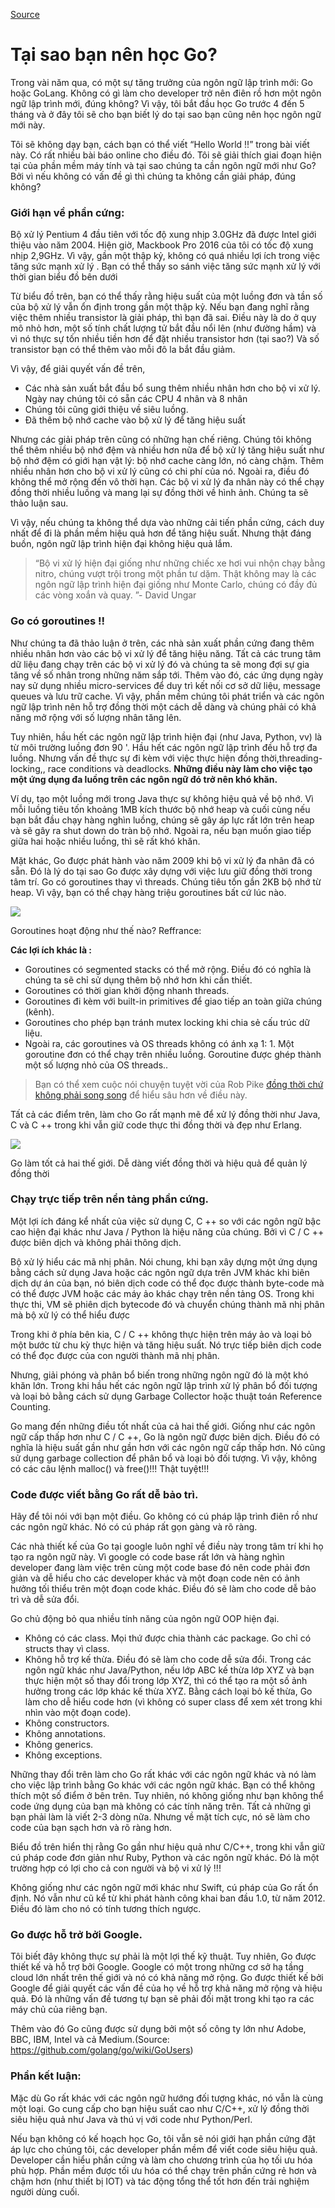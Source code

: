 
[Source](https://medium.com/exploring-code/why-should-you-learn-go-f607681fad65 "Permalink to Why should you learn Go? – Exploring Code – Medium")

# Tại sao bạn nên học Go?
Trong vài năm qua, có một sự tăng trưởng của ngôn ngữ lập trình mới: Go hoặc GoLang. Không có gì làm cho developer trở nên điên rồ hơn một ngôn ngữ lập trình mới, đúng không? Vì vậy, tôi bắt đầu học Go trước 4 đến 5 tháng và ở đây tôi sẽ cho bạn biết lý do tại sao bạn cũng nên học ngôn ngữ mới này.

Tôi sẽ không dạy bạn, cách bạn có thể viết “Hello World !!” trong bài viết này. Có rất nhiều bài báo online cho điều đó. Tôi sẽ giải thích giai đoạn hiện tại của phần mềm máy tính và tại sao chúng ta cần ngôn ngữ mới như Go? Bởi vì nếu không có vấn đề gì thì chúng ta không cần giải pháp, đúng không?
### **Giới hạn về phần cứng:**
Bộ xử lý Pentium 4 đầu tiên với tốc độ xung nhịp 3.0GHz đã được Intel giới thiệu vào năm 2004. Hiện giờ, Mackbook Pro 2016 của tôi có tốc độ xung nhịp 2,9GHz. Vì vậy, gần một thập kỷ, không có quá nhiều lợi ích trong việc tăng sức mạnh xử lý . Bạn có thể thấy so sánh việc tăng sức mạnh xử lý với thời gian biểu đồ bên dưới

Từ biểu đồ trên, bạn có thể thấy rằng hiệu suất của một luồng đơn và tần số của bộ xử lý vẫn ổn định trong gần một thập kỷ. Nếu bạn đang nghĩ rằng việc thêm nhiều transistor là giải pháp, thì bạn đã sai. Điều này là do ở quy mô nhỏ hơn, một số tính chất lượng tử bắt đầu nổi lên (như đường hầm) và vì nó thực sự tốn nhiều tiền hơn để đặt nhiều transistor hơn (tại sao?) Và số transistor bạn có thể thêm vào mỗi đô la bắt đầu giảm.

Vì vậy, để giải quyết vấn đề trên,
  - Các nhà sản xuất bắt đầu bổ sung thêm nhiều nhân hơn cho bộ vi xử lý. Ngày nay chúng tôi có sẵn các CPU 4 nhân và 8 nhân 
  - Chúng tôi cũng giới thiệu về siêu luồng.
  - Đã thêm bộ nhớ cache vào bộ xử lý để tăng hiệu suất
  
  Nhưng các giải pháp trên cũng có những hạn chế riêng. Chúng tôi không thể thêm nhiều bộ nhớ đệm và nhiều hơn nữa để bộ xử lý tăng hiệu suất như bộ nhớ đệm có giới hạn vật lý: bộ nhớ cache càng lớn, nó càng chậm. Thêm nhiều nhân hơn cho bộ vi xử lý cũng có chi phí của nó. Ngoài ra, điều đó không thể mở rộng đến vô thời hạn. Các bộ vi xử lý đa nhân này có thể chạy đồng thời nhiều luồng và mang lại sự đồng thời về hình ảnh. Chúng ta sẽ thảo luận sau.
  
Vì vậy, nếu chúng ta không thể dựa vào những cải tiến phần cứng, cách duy nhất để đi là phần mềm hiệu quả hơn để tăng hiệu suất. Nhưng thật đáng buồn, ngôn ngữ lập trình hiện đại không hiệu quả lắm.

  > “Bộ vi xử lý hiện đại giống như những chiếc xe hơi vui nhộn chạy bằng nitro, chúng vượt trội trong một phần tư dặm. Thật không may là các ngôn ngữ lập trình hiện đại giống như Monte Carlo, chúng có đầy đủ các vòng xoắn và quay. ”- David Ungar
### **Go có goroutines !!**

Như chúng ta đã thảo luận ở trên, các nhà sản xuất phần cứng đang thêm nhiều nhân hơn vào các bộ vi xử lý để tăng hiệu năng. Tất cả các trung tâm dữ liệu đang chạy trên các bộ vi xử lý đó và chúng ta sẽ mong đợi sự gia tăng về số nhân trong những năm sắp tới. Thêm vào đó, các ứng dụng ngày nay sử dụng nhiều micro-services để duy trì kết nối cơ sở dữ liệu, message queues và lưu trữ cache. Vì vậy, phần mềm chúng tôi phát triển và các ngôn ngữ lập trình nên hỗ trợ đồng thời một cách dễ dàng và chúng phải có khả năng mở rộng với số lượng nhân tăng lên.

Tuy nhiên, hầu hết các ngôn ngữ lập trình hiện đại (như Java, Python, vv) là từ môi trường luồng đơn 90 '. Hầu hết các ngôn ngữ lập trình đều hỗ trợ đa luồng. Nhưng vấn đề thực sự đi kèm với việc thực hiện đồng thời,threading-locking,, race conditions và deadlocks. **Những điều này làm cho việc tạo một ứng dụng đa luồng trên các ngôn ngữ đó trở nên khó khăn.**

Ví dụ, tạo một luồng mới trong Java thực sự không hiệu quả về bộ nhớ. Vì mỗi luồng tiêu tốn khoảng 1MB kích thước bộ nhớ heap và cuối cùng nếu bạn bắt đầu chạy hàng nghìn luồng, chúng sẽ gây áp lực rất lớn trên heap và sẽ gây ra shut down do tràn bộ nhớ. Ngoài ra, nếu bạn muốn giao tiếp giữa hai hoặc nhiều luồng, thì sẽ rất khó khăn.

Mặt khác, Go được phát hành vào năm 2009 khi bộ vi xử lý đa nhân đã có sẵn. Đó là lý do tại sao Go được xây dựng với việc lưu giữ đồng thời trong tâm trí. Go có goroutines thay vì threads. Chúng tiêu tốn gần 2KB bộ nhớ từ heap. Vì vậy, bạn có thể chạy hàng triệu goroutines bất cứ lúc nào.

![][1]

Goroutines hoạt động như thế nào? Reffrance: 

**Các lợi ích khác là :**

* Goroutines có segmented stacks có thể mở rộng. Điều đó có nghĩa là chúng ta sẽ chỉ sử dụng thêm bộ nhớ hơn khi cần thiết.
* Goroutines có thời gian khởi động nhanh threads.
* Goroutines đi kèm với built-in primitives để giao tiếp an toàn giữa chúng (kênh).
* Goroutines cho phép bạn tránh mutex locking khi chia sẻ cấu trúc dữ liệu.
* Ngoài ra, các goroutines và OS threads không có ánh xạ 1: 1. Một goroutine đơn có thể chạy trên nhiều luồng. Goroutine được ghép thành một số lượng nhỏ của OS threads..

> Bạn có thể xem cuộc nói chuyện tuyệt vời của Rob Pike [đồng thời chứ không phải song song][2] để hiểu sâu hơn về điều này.

Tất cả các điểm trên, làm cho Go rất mạnh mẽ để xử lý đồng thời như Java, C và C ++ trong khi vẫn giữ code thực thi  đồng thời và đẹp như Erlang.

![][3]

Go làm tốt cả hai thế giới. Dễ dàng viết đồng thời và hiệu quả để quản lý đồng thời

### **Chạy trực tiếp trên nển tảng phần cứng.**

Một lợi ích đáng kể nhất của việc sử dụng C, C ++ so với các ngôn ngữ bậc cao hiện đại khác như Java / Python là hiệu năng của chúng. Bởi vì C / C ++ được biên dịch và không phải thông dịch.

Bộ xử lý hiểu các mã nhị phân. Nói chung, khi bạn xây dựng một ứng dụng bằng cách sử dụng Java hoặc các ngôn ngữ dựa trên JVM khác khi biên dịch dự án của bạn, nó biên dịch code có thể đọc được thành  byte-code mà có thể được JVM hoặc các máy ảo khác chạy trên nền tảng OS. Trong khi thực thi, VM sẽ phiên dịch bytecode đó và chuyển chúng thành mã nhị phân mà bộ xử lý có thể hiểu được

Trong khi ở phía bên kia, C / C ++ không thực hiện trên máy ảo và loại bỏ một bước từ chu kỳ thực hiện và tăng hiệu suất. Nó trực tiếp biên dịch code có thể đọc được của con người thành mã nhị phân.

Nhưng, giải phóng và phân bổ biến trong những ngôn ngữ đó là một khó khăn lớn. Trong khi hầu hết các ngôn ngữ lập trình xử lý phân bổ đối tượng và loại bỏ bằng cách sử dụng Garbage Collector hoặc thuật toán Reference Counting.

Go mang đến những điều tốt nhất của cả hai thế giới. Giống như các ngôn ngữ cấp thấp hơn như C / C ++, Go là ngôn ngữ được biên dịch. Điều đó có nghĩa là hiệu suất gần như gần hơn với các ngôn ngữ cấp thấp hơn. Nó cũng sử dụng garbage collection để phân bổ và loại bỏ đối tượng. Vì vậy, không có các câu lệnh malloc() và free()!!! Thật tuyệt!!! 
### **Code được viết bằng Go rất dễ bảo trì.**
Hãy để tôi nói với bạn một điều. Go không có cú pháp lập trình điên rồ như các ngôn ngữ khác. Nó có cú pháp rất gọn gàng và rõ ràng.

Các nhà thiết kế của Go tại google luôn nghĩ về điều này trong tâm trí khi họ tạo ra ngôn ngữ này. Vì google có code base rất lớn và hàng nghìn developer đang làm việc trên cùng một code base đó nên code phải đơn giản và dễ hiểu cho các developer khác và một đoạn code nên có ảnh hưởng tối thiểu trên một đoạn code khác. Điều đó sẽ làm cho code dễ bảo trì và dễ sửa đổi.

Go chủ động bỏ qua nhiều tính năng của ngôn ngữ OOP hiện đại.

  * Không có các class. Mọi thứ được chia thành các package. Go chỉ có structs thay vì class.
  * Không hỗ trợ kế thừa. Điều đó sẽ làm cho code dễ sửa đổi. Trong các ngôn ngữ khác như Java/Python, nếu lớp ABC kế thừa lớp XYZ và bạn thực hiện một số thay đổi trong lớp XYZ, thì có thể tạo ra một số ảnh hưởng trong các lớp khác kế thừa XYZ. Bằng cách loại bỏ kế thừa, Go làm cho  dễ hiểu code hơn (vì không có super class  để xem xét trong khi nhìn vào một đoạn code).
  * Không constructors.
  * Không annotations.
  * Không generics.
  * Không exceptions.
  
  Những thay đổi trên làm cho Go rất khác với các ngôn ngữ khác và nó làm cho việc lập trình bằng Go khác với các ngôn ngữ khác. Bạn có thể không thích một số điểm ở bên trên. Tuy nhiên, nó không giống như bạn không thể code ứng dụng của bạn mà không có các tính năng trên. Tất cả những gì bạn phải làm là viết 2-3 dòng nữa. Nhưng về mặt tích cực, nó sẽ làm cho code của bạn sạch hơn và rõ ràng hơn.
  
Biểu đồ trên hiển thị rằng Go gần như hiệu quả như C/C++, trong khi vẫn giữ cú pháp code đơn giản như Ruby, Python và các ngôn ngữ khác. Đó là một trường hợp có lợi cho cả con người và bộ vi xử lý !!!

Không giống như các ngôn ngữ mới khác như Swift, cú pháp của Go rất ổn định. Nó vẫn như cũ kể từ khi phát hành công khai ban đầu 1.0, từ  năm 2012. Điều đó làm cho nó có tính tương thích ngược.

### **Go được hỗ trở bởi Google.**
Tôi biết đây không thực sự phải là một lợi thế kỹ thuật. Tuy nhiên, Go được thiết kế và hỗ trợ bởi Google. Google có một trong những cơ sở hạ tầng cloud  lớn nhất trên thế giới và nó có khả năng mở rộng. Go được thiết kế bởi Google để giải quyết các vấn đề của họ về hỗ trợ khả năng mở rộng và hiệu quả. Đó là những vấn đề tương tự bạn sẽ phải đối mặt trong khi tạo ra các máy chủ của riêng bạn.

Thêm vào đó Go cũng được sử dụng bởi một số công ty lớn như Adobe, BBC, IBM, Intel và cả Medium.(Source: https://github.com/golang/go/wiki/GoUsers)

### **Phần kết luận:**
Mặc dù Go rất khác với các ngôn ngữ hướng đối tượng khác, nó vẫn là cùng một loại. Go cung cấp cho bạn hiệu suất cao như C/C++, xử lý đồng thời siêu hiệu quả như Java và thú vị với code như Python/Perl.

Nếu bạn không có kế hoạch học Go, tôi vẫn sẽ nói giới hạn phần cứng đặt áp lực cho chúng tôi, các developer phần mềm để viết code siêu hiệu quả. Developer cần hiểu phần cứng và làm cho chương trình của họ tối ưu hóa phù hợp. Phần mềm được tối ưu hóa có thể chạy trên phần cứng rẻ hơn và chậm hơn (như thiết bị IOT) và tác động tổng thể tốt hơn đến trải nghiệm người dùng cuối.

[1]: https://cdn-images-1.medium.com/max/1600/1*NFojvbkdRkxz0ZDbu4ysNA.jpeg
[2]: https://blog.golang.org/concurrency-is-not-parallelism
[3]: https://cdn-images-1.medium.com/max/1600/1*xbsHBQJReC5l_VO4XgNSIQ.png

  
